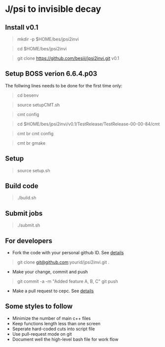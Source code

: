 # J/psi to invisible decay

## Install v0.1 

> mkdir -p $HOME/bes/jpsi2invi

> cd $HOME/bes/jpsi2invi 

> git clone https://github.com/besiii/jpsi2invi.git v0.1 

## Setup BOSS verion 6.6.4.p03


The follwing lines needs to be done for the first time only:

> cd besenv

> source setupCMT.sh

> cmt config

> cd $HOME/bes/jpsi2invi/v0.1/TestRelease/TestRelease-00-00-84/cmt

> cmt br cmt config

> cmt br gmake 

## Setup

> source setup.sh

## Build code

> ./build.sh 

## Submit jobs

> ./submit.sh

## For developers 

- Fork the code with your personal github ID. See [details](https://help.github.com/articles/fork-a-repo/)

> git clone git@github.com:yourid/jpsi2invi.git .

- Make your change, commit and push 

> git commit -a -m "Added feature A, B, C"
> git push

- Make a pull request to cepc. See [details](https://help.github.com/articles/using-pull-requests/)

## Some styles to follow 
- Minimize the number of main c++ files 
- Keep functions length less than one screen
- Seperate hard-coded cuts into script file
- Use pull-request mode on git 
- Document well the high-level bash file for work flow 


